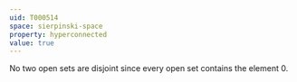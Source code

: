 ```yaml
---
uid: T000514
space: sierpinski-space
property: hyperconnected
value: true
---
```

No two open sets are disjoint since every open set contains the element $0$.

